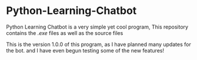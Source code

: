 # Python-Learning-Chatbot
Python Learning Chatbot is a very simple yet cool program, This repository contains the *.exe* files as well as the source files

This is the version 1.0.0 of this program, as I have planned many updates for the bot.
and I have even begun testing some of the new features!

